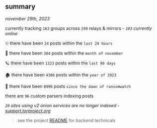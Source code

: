 
## summary
_november 29th, 2023_

currently tracking `163` groups across `299` relays & mirrors - _`103` currently online_

⏲ there have been `24` posts within the `last 24 hours`

🦈 there have been `384` posts within the `month of november`

🪐 there have been `1323` posts within the `last 90 days`

🏚 there have been `4306` posts within the `year of 2023`

🦕 there have been `8996` posts `since the dawn of ransomwatch`

there are `96` custom parsers indexing posts

_`20` sites using v2 onion services are no longer indexed - [support.torproject.org](https://support.torproject.org/onionservices/v2-deprecation/)_

> see the project [README](https://github.com/joshhighet/ransomwatch#ransomwatch--) for backend technicals
